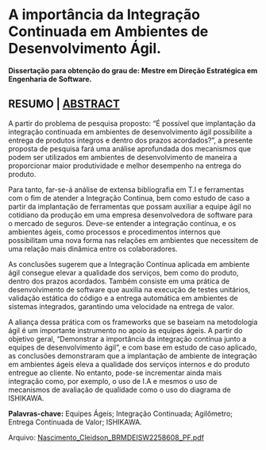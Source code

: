 # A importância da Integração Continuada em Ambientes de Desenvolvimento Ágil.


**Dissertação para obtenção do grau de:
Mestre em Direção Estratégica em Engenharia de Software.**


## RESUMO | [ABSTRACT](/README-EN.md)

A partir do problema de pesquisa proposto: “É possível que implantação da integração continuada
em ambientes   de  desenvolvimento ágil possibilite a entrega de produtos íntegros e dentro dos
prazos acordados?”, a presente proposta de pesquisa fará uma análise aprofundada dos mecanismos
que podem ser utilizados em ambientes de desenvolvimento de maneira a proporcionar maior
produtividade e melhor desempenho na entrega do produto.

Para tanto, far-se-á análise de extensa bibliografia em T.I e ferramentas com o fim de atender a 
Integração Continua, bem como estudo de caso a partir da implantação de ferramentas que possam 
auxiliar a equipe ágil no cotidiano da produção em uma empresa desenvolvedora de software para o 
mercado de seguros. Deve-se entender a integração contínua, e os ambientes ágeis, como processos 
e procedimentos internos que possibilitam uma nova forma nas relações em ambientes que necessitem 
de uma relação mais dinâmica entre os colaboradores.

As conclusões sugerem que a Integração Contínua aplicada em ambiente ágil consegue elevar a 
qualidade dos serviços, bem como do produto, dentro dos prazos acordados. Também consiste em uma 
prática de desenvolvimento de software que auxilia na execução de testes unitários, validação 
estática do código e a entrega automática em ambientes de sistemas integrados, garantindo uma 
velocidade na entrega de valor. 

A aliança dessa prática com os
frameworks que se baseiam na metodologia ágil é um importante instrumento no apoio às equipes
ágeis. A partir do objetivo geral, “Demonstrar a importância da integração contínua junto a equipes
de desenvolvimento ágil”, e com base em estudo de caso aplicado, as conclusões demonstraram
que a implantação de ambiente de integração em ambientes ágeis eleva a qualidade dos serviços
internos e do produto entregue ao cliente. No entanto, pode-se incrementar ainda mais integração
como, por exemplo, o uso de I.A e mesmos o uso de mecanismos de avaliação de qualidade como o
uso do diagrama de ISHIKAWA.

**Palavras-chave:** Equipes Ágeis; Integração Continuada; Agilômetro; Entrega Continuada de
Valor; ISHIKAWA.

Arquivo: [Nascimento_Cleidson_BRMDEISW2258608_PF.pdf](/Nascimento_Cleidson_BRMDEISW2258608_PF.pdf)
